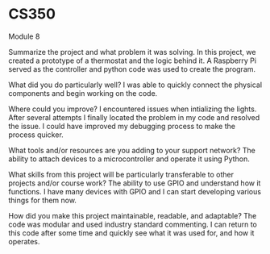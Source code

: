# CS350
Module 8

Summarize the project and what problem it was solving.
In this project, we created a prototype of a thermostat and the logic behind it. A Raspberry Pi served as the controller and python code was used to create the program. 


What did you do particularly well?
I was able to quickly connect the physical components and begin working on the code.  

Where could you improve?
I encountered issues when intializing the lights. After several attempts I finally located the problem in my code and resolved the issue. I could have improved my debugging process to make the process quicker. 

What tools and/or resources are you adding to your support network?
The ability to attach devices to a microcontroller and operate it using Python.

What skills from this project will be particularly transferable to other projects and/or course work?
The ability to use GPIO and understand how it functions. I have many devices with GPIO and I can start developing various things for them now. 

How did you make this project maintainable, readable, and adaptable?
The code was modular and used industry standard commenting. I can return to this code after some time and quickly see what it was used for, and how it operates. 


